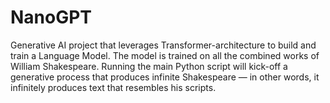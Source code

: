 # NanoGPT
Generative AI project that leverages Transformer-architecture to build and train a Language Model. The model is trained on all the combined works of William Shakespeare. Running the main Python script will kick-off a generative process that produces infinite Shakespeare — in other words, it infinitely produces text that resembles his scripts.
